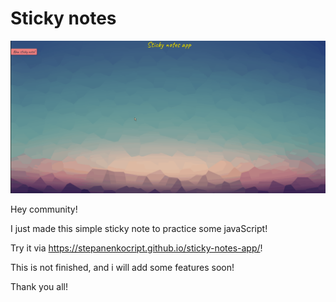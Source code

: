 # Sticky notes

![](sticky-note.gif)


Hey community!

I just made this simple sticky note to practice some javaScript!

Try it via https://stepanenkocript.github.io/sticky-notes-app/!

This is not finished, and i will add some features soon!

Thank you all!
